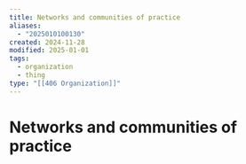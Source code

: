 ```yaml
---
title: Networks and communities of practice
aliases:
  - "2025010100130"
created: 2024-11-28
modified: 2025-01-01
tags:
  - organization
  - thing
type: "[[406 Organization]]"
---
```

# Networks and communities of practice
